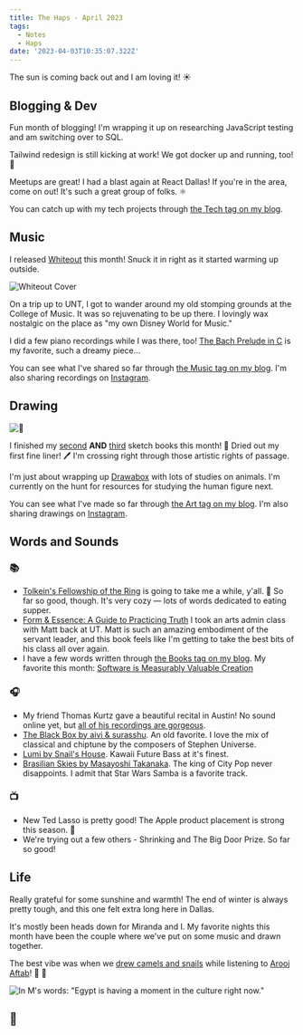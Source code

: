 ```yaml
---
title: The Haps - April 2023
tags:
  - Notes
  - Haps
date: '2023-04-03T10:35:07.322Z'
---
```


The sun is coming back out and I am loving it! ☀️

## Blogging & Dev

Fun month of blogging! I'm wrapping it up on researching JavaScript testing and am switching over to SQL.

Tailwind redesign is still kicking at work! We got docker up and running, too! 🐳

Meetups are great! I had a blast again at React Dallas! If you're in the area, come on out! It's such a great group of folks. ⚛

You can catch up with my tech projects through [the Tech tag on my blog](/blog/tech).

## Music

I released [Whiteout](/whiteout) this month! Snuck it in right as it started warming up outside.

![Whiteout Cover](https://res.cloudinary.com/cpadilla/image/upload/t_optimize/chrisdpadilla/albums/WhiteoutCover.jpg)

On a trip up to UNT, I got to wander around my old stomping grounds at the College of Music. It was so rejuvenating to be up there. I lovingly wax nostalgic on the place as "my own Disney World for Music."

I did a few piano recordings while I was there, too! [The Bach Prelude in C](/bachcprelude) is my favorite, such a dreamy piece...

You can see what I've shared so far through [the Music tag on my blog](/blog/music). I'm also sharing recordings on [Instagram](https://www.instagram.com/c.d.padilla/).

## Drawing

![👋](https://res.cloudinary.com/cpadilla/image/upload/t_optimize/chrisdpadilla/blog/art/IMG_2975_rz5vih.jpg)

I finished my [second](/sketches-2023-03-12) **AND** [third](/sketches-2023-03-26) sketch books this month! 📒 Dried out my first fine liner! 🖊 I'm crossing right through those artistic rights of passage.

I'm just about wrapping up [Drawabox](https://drawabox.com/) with lots of studies on animals. I'm currently on the hunt for resources for studying the human figure next.

You can see what I've made so far through [the Art tag on my blog](/blog/art). I'm also sharing drawings on [Instagram](https://www.instagram.com/c.d.padilla/).

## Words and Sounds

### 📚

- [Tolkein's Fellowship of the Ring](https://www.goodreads.com/book/show/61215351-the-fellowship-of-the-ring) is going to take me a while, y'all. 🐉 So far so good, though. It's very cozy — lots of words dedicated to eating supper.
- [Form & Essence: A Guide to Practicing Truth](https://www.lulu.com/shop/matthew-hinsley/form-essence/paperback/product-dwke49.html?page=1&pageSize=4&q=hinsley%20form%20%26%20essence) I took an arts admin class with Matt back at UT. Matt is such an amazing embodiment of the servant leader, and this book feels like I'm getting to take the best bits of his class all over again.
- I have a few words written through [the Books tag on my blog](/blog/books). My favorite this month: [Software is Measurably Valuable Creation](/valuablecreation)

### 🎧

- My friend Thomas Kurtz gave a beautiful recital in Austin! No sound online yet, but [all of his recordings are gorgeous](https://www.youtube.com/@512w/videos).
- [The Black Box by aivi & surasshu](https://youtu.be/t7JxSEg6rfc). An old favorite. I love the mix of classical and chiptune by the composers of Stephen Universe.
- [Lumi by Snail's House](https://0101.bandcamp.com/album/lumi). Kawaii Future Bass at it's finest.
- [Brasilian Skies by Masayoshi Takanaka](https://open.spotify.com/album/0zXeZw0oFC2Db99RqlfHur). The king of City Pop never disappoints. I admit that Star Wars Samba is a favorite track.

### 📺

- New Ted Lasso is pretty good! The Apple product placement is strong this season. 📱
- We're trying out a few others - Shrinking and The Big Door Prize. So far so good!

## Life

Really grateful for some sunshine and warmth! The end of winter is always pretty tough, and this one felt extra long here in Dallas.

It's mostly been heads down for Miranda and I. My favorite nights this month have been the couple where we've put on some music and drawn together.

The best vibe was when we [drew camels and snails](/sketches-2023-03-19) while listening to [Arooj Aftab](https://www.youtube.com/watch?v=iRZ98HX1MO8&ab_channel=AroojAftab)! 🐌 🐫

![In M's words: "Egypt is having a moment in the culture right now."](https://res.cloudinary.com/cpadilla/image/upload/t_optimize/chrisdpadilla/blog/art/IMG_3020_rq7d58.jpg)

## 👋
